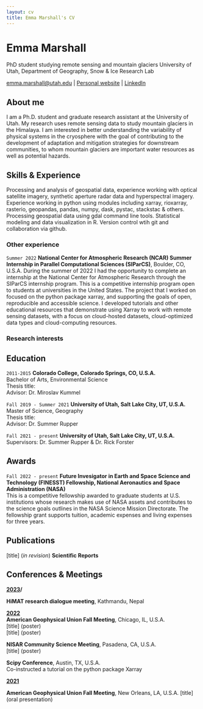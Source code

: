 ```yaml
---
layout: cv
title: Emma Marshall's CV
---
```

# Emma Marshall
PhD student studying remote sensing and mountain glaciers
University of Utah, Department of Geography, Snow & Ice Research Lab

<div id="webaddress">
<a href="emma.marshall@utah.edu">emma.marshall@utah.edu</a>
| <a href="https://e-marshall.github.io/">Personal website</a>
  | <a href="https://www.linkedin.com/in/emma-marshall-6076a1aa/">LinkedIn</a>
</div>


## About me

I am a Ph.D. student and graduate research assistant at the University of Utah. My research uses remote sensing data to study mountain glaciers in the Himalaya. I am interested in better understanding the variability of physical systems in the cryosphere with the goal of contributing to the development of adaptation and mitigation strategies for downstream communities, to whom mountain glaciers are important water resources as well as potential hazards. 

## Skills & Experience

Processing and analysis of geospatial data, experience working with optical satellite imagery, synthetic aperture radar data and hyperspectral imagery. Experience working in python using modules including xarray, rioxarray, rasterio, geopandas, pandas, numpy, dask, pystac, stackstac & others. Processing geospatial data using gdal command line tools. Statistical modeling and data visualization in R. Version control wtih git and collaboration via github. 

### Other experience

`Summer 2022`
**National Center for Atmospheric Research (NCAR) Summer Internship in Parallel Computational Sciences (SIParCS)**, Boulder, CO, U.S.A.
During the summer of 2022 I had the opportunity to complete an internship at the National Center for Atmospheric Research through the SIParCS internship program. This is a competitive internship program open to students at universities in the United States. The project that I worked on focused on the python package xarray, and supporting the goals of open, reproducible and accessible science. I developed tutorials and other educational resources that demonstrate using Xarray to work with remote sensing datasets, with a focus on cloud-hosted datasets, cloud-optimized data types and cloud-computing resources.

### Research interests


## Education

`2011-2015`
__Colorado College, Colorado Springs, CO, U.S.A.__ </br>
Bachelor of Arts, Environmental Science </br>
Thesis title: </br>
Advisor: Dr. Miroslav Kummel </br>

`Fall 2019 - Summer 2021`
__University of Utah, Salt Lake City, UT, U.S.A.__  </br>
Master of Science, Geography <br>
Thesis title: <br>
Advisor: Dr. Summer Rupper <br>

`Fall 2021 - present`
__University of Utah, Salt Lake City, UT, U.S.A.__ <br>
Supervisors: Dr. Summer Rupper & Dr. Rick Forster <br>

## Awards

`Fall 2022 - present`
**Future Invesigator in Earth and Space Science and Technology (FINESST) Fellowship, National Aeronautics and Space Administration (NASA)**  </br>
This is a competitive fellowship awarded to graduate students at U.S. institutions whose research makes use of NASA assets and contributes to the science goals outlines in the NASA Science Mission Directorate. The fellowship grant supports tuition, academic expenses and living expenses for three years. 


## Publications

[title] (*in revision*) **Scientific Reports**  </br>

## Conferences & Meetings

**<u>2023</u>/**  </br>

**HiMAT research dialogue meeting**, Kathmandu, Nepal  </br>

**<u>2022</u>**  </br>
**American Geophysical Union Fall Meeting**, Chicago, IL, U.S.A. </br>
[title] (poster)  </br>
[title] (poster)  </br>

**NISAR Community Science Meeting**, Pasadena, CA, U.S.A.  </br>
[title] (poster)  </br>

**Scipy Conference**, Austin, TX, U.S.A.  </br>
Co-instructed a tutorial on the python package Xarray  </br>

**<u>2021</u>**

**American Geophysical Union Fall Meeting**, New Orleans, LA, U.S.A.
[title] (oral presentation)



<!-- ### Footer

Last updated: May 2013 -->


